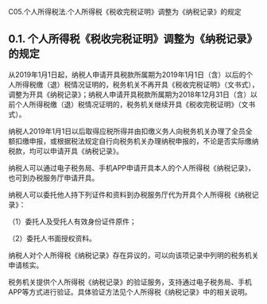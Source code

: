 C05.个人所得税法.个人所得税《税收完税证明》调整为《纳税记录》的规定

## 0.1. 个人所得税《税收完税证明》调整为《纳税记录》的规定

从2019年1月1日起，纳税人申请开具税款所属期为2019年1月1日（含）以后的个人所得税缴（退）税情况证明的，税务机关不再开具《税收完税证明》（文书式），调整为开具《纳税记录》；纳税人申请开具税款所属期为2018年12月31日（含）以前个人所得税缴（退）税情况证明的，税务机关继续开具《税收完税证明》（文书式）。

纳税人2019年1月1日以后取得应税所得并由扣缴义务人向税务机关办理了全员全额扣缴申报，或根据税法规定自行向税务机关办理纳税申报的，不论是否实际缴纳税款，均可以申请开具《纳税记录》。

纳税人可以通过电子税务局、手机APP申请开具本人的个人所得税《纳税记录》，也可到办税服务厅申请开具。

纳税人可以委托他人持下列证件和资料到办税服务厅代为开具个人所得税《纳税记录》：

（1）委托人及受托人有效身份证件原件；

（2）委托人书面授权资料。

纳税人对个人所得税《纳税记录》存在异议的，可以向该项记录中列明的税务机关申请核实。

税务机关提供个人所得税《纳税记录》的验证服务，支持通过电子税务局、手机APP等方式进行验证。具体验证方法见个人所得税《纳税记录》中的相关说明。
